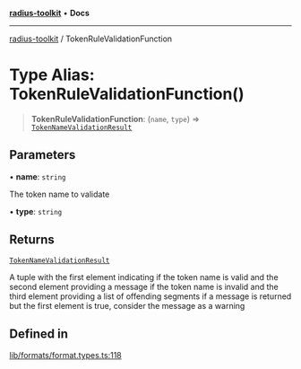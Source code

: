 [**radius-toolkit**](../README.md) • **Docs**

***

[radius-toolkit](../globals.md) / TokenRuleValidationFunction

# Type Alias: TokenRuleValidationFunction()

> **TokenRuleValidationFunction**: (`name`, `type`) => [`TokenNameValidationResult`](TokenNameValidationResult.md)

## Parameters

• **name**: `string`

The token name to validate

• **type**: `string`

## Returns

[`TokenNameValidationResult`](TokenNameValidationResult.md)

A tuple with the first element indicating if the token name is valid
and the second element providing a message if the token name is invalid
and the third element providing a list of offending segments
if a message is returned but the first element is true, consider the message as a warning

## Defined in

[lib/formats/format.types.ts:118](https://github.com/rangle/radius-token-tango/blob/5b6e6f5adbda55f8c41a4c8308d1d8885a9b9a2f/packages/radius-toolkit/src/lib/formats/format.types.ts#L118)
